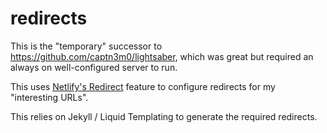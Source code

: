 # redirects

This is the "temporary" successor to https://github.com/captn3m0/lightsaber,
which was great but required an always on well-configured server to run.

This uses [Netlify's Redirect](https://docs.netlify.com/routing/redirects/redirect-options/)
feature to configure redirects for my "interesting URLs".

This relies on Jekyll / Liquid Templating to generate the required redirects.